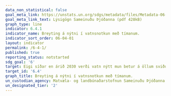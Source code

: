 ```yaml
---
data_non_statistical: false
goal_meta_link: https://unstats.un.org/sdgs/metadata/files/Metadata-06-04-01.pdf
goal_meta_link_text: Lýsigögn Sameinuðu Þjóðanna (pdf 428kB)
graph_type: line
indicator: 6.4.1
indicator_name: Breyting á nýtni í vatnsnotkun með tímanum.
indicator_sort_order: 06-04-01
layout: indicator
permalink: /6-4-1/
published: true
reporting_status: notstarted
sdg_goal: '6'
target: Eigi síðar en árið 2030 verði vatn nýtt mun betur á öllum sviðum. Sjálfbær vatnsnotkun verði tryggð í því skyni að koma í veg fyrir vatnsskort. Jafnframt verði dregið verulega úr fjölda þeirra sem þjást af vatnsskorti.
target_id: '6.4'
graph_title: Breyting á nýtni í vatnsnotkun með tímanum.
un_custodian_agency: Matvæla- og landbúnaðarstofnun Sameinuðu Þjóðanna (FAO)
un_designated_tier: '2'
---
```

